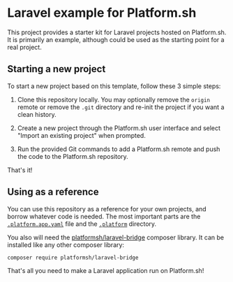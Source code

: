 # Laravel example for Platform.sh

This project provides a starter kit for Laravel projects hosted on Platform.sh. It is primarily an example, although could be used as the starting point for a real project.

## Starting a new project

To start a new project based on this template, follow these 3 simple steps:

1. Clone this repository locally.  You may optionally remove the `origin` remote or remove the `.git` directory and re-init the project if you want a clean history.
 
2. Create a new project through the Platform.sh user interface and select "Import an existing project" when prompted.

3. Run the provided Git commands to add a Platform.sh remote and push the code to the Platform.sh repository.

That's it!

## Using as a reference

You can use this repository as a reference for your own projects, and borrow whatever code is needed.  The most important parts are the [`.platform.app.yaml`](/.platform.app.yaml) file and the [`.platform`](/.platform) directory.

You also will need the [platformsh/laravel-bridge](https://github.com/platformsh/laravel-bridge) composer library.  It can be installed like any other composer library:

`composer require platformsh/laravel-bridge`

That's all you need to make a Laravel application run on Platform.sh!
